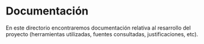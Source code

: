 # Documentación

En este directorio encontraremos documentación relativa al resarrollo del proyecto (herramientas utilizadas, fuentes consultadas, justificaciones, etc).